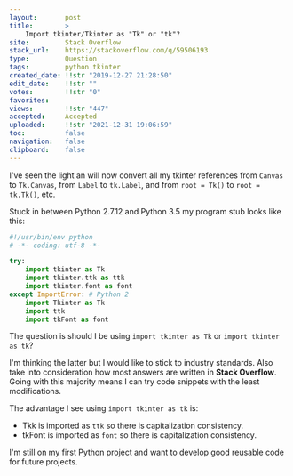 ```yaml
---
layout:       post
title:        >
    Import tkinter∕Tkinter as "Tk" or "tk"?
site:         Stack Overflow
stack_url:    https://stackoverflow.com/q/59506193
type:         Question
tags:         python tkinter
created_date: !!str "2019-12-27 21:28:50"
edit_date:    !!str ""
votes:        !!str "0"
favorites:    
views:        !!str "447"
accepted:     Accepted
uploaded:     !!str "2021-12-31 19:06:59"
toc:          false
navigation:   false
clipboard:    false
---
```


I've seen the light an will now convert all my tkinter references from `Canvas` to `Tk.Canvas`, from `Label` to `tk.Label`, and from `root = Tk()` to `root = tk.Tk()`, etc.

Stuck in between Python 2.7.12 and Python 3.5 my program stub looks like this:

``` python
#!/usr/bin/env python
# -*- coding: utf-8 -*-

try:
    import tkinter as Tk
    import tkinter.ttk as ttk
    import tkinter.font as font
except ImportError: # Python 2
    import Tkinter as Tk
    import ttk
    import tkFont as font
```

The question is should I be using `import tkinter as Tk` or `import tkinter as tk`?

I'm thinking the latter but I would like to stick to industry standards. Also take into consideration how most answers are written in **Stack Overflow**. Going with this majority means I can try code snippets with the least modifications.

The advantage I see using `import tkinter as tk` is:

- Tkk is imported as `ttk` so there is capitalization consistency.
- tkFont is imported as `font` so there is capitalization consistency.

I'm still on my first Python project and want to develop good reusable code for future projects.
